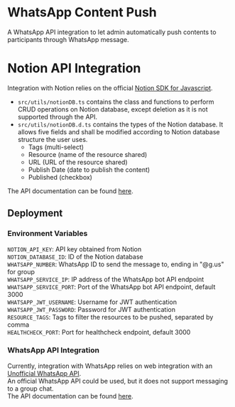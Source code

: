 # WhatsApp Content Push

A WhatsApp API integration to let admin automatically push contents to participants through WhatsApp message.

# Notion API Integration
Integration with Notion relies on the official [Notion SDK for Javascript](https://github.com/makenotion/notion-sdk-js). <br />
- `src/utils/notionDB.ts` contains the class and functions to perform CRUD operations on Notion database, except deletion as it is not supported through the API. <br />
- `src/utils/notionDB.d.ts` contains the types of the Notion database. It allows five fields and shall be modified according to Notion database structure the user uses.
  - Tags (multi-select)
  - Resource (name of the resource shared)
  - URL (URL of the resource shared)
  - Publish Date (date to publish the content)
  - Published (checkbox)<br />

The API documentation can be found [here](https://developers.notion.com/reference/intro).

## Deployment
### Environment Variables
`NOTION_API_KEY`: API key obtained from Notion <br />
`NOTION_DATABASE_ID`: ID of the Notion database <br />
`WHATSAPP_NUMBER`: WhatsApp ID to send the message to, ending in "@g.us" for group <br />
`WHATSAPP_SERVICE_IP`: IP address of the WhatsApp bot API endpoint<br />
`WHATSAPP_SERVICE_PORT`: Port of the WhatsApp bot API endpoint, default 3000<br />
`WHATSAPP_JWT_USERNAME`: Username for JWT authentication<br />
`WHATSAPP_JWT_PASSWORD`: Password for JWT authentication<br />
`RESOURCE_TAGS`: Tags to filter the resources to be pushed, separated by comma<br />
`HEALTHCHECK_PORT`: Port for healthcheck endpoint, default 3000<br />

### WhatsApp API Integration
Currently, integration with WhatsApp relies on web integration with an [Unofficial WhatsApp API](https://github.com/pedroslopez/whatsapp-web.js). <br />
An official WhatsApp API could be used, but it does not support messaging to a group chat. <br />
The API documentation can be found [here](https://wwebjs.dev).
